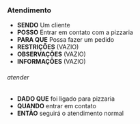 ### Atendimento

- **SENDO** Um cliente
- **POSSO** Entrar em contato com a pizzaria
- **PARA QUE** Possa fazer um pedido
- **RESTRIÇÕES** (VAZIO)
- **OBSERVAÇÕES** (VAZIO)
- **INFORMAÇÕES** (VAZIO)

###### *atender*
  - **DADO QUE** foi ligado para pizzaria
  - **QUANDO** entrar em contato
  - **ENTÃO** seguirá o atendimento normal
